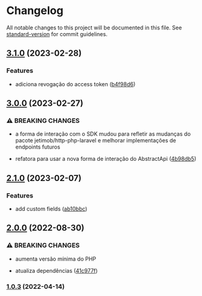 # Changelog

All notable changes to this project will be documented in this file. See [standard-version](https://github.com/conventional-changelog/standard-version) for commit guidelines.

## [3.1.0](https://github.com/jetimob/rdstation-sdk-php-laravel/compare/v3.0.0...v3.1.0) (2023-02-28)


### Features

* adiciona revogação do access token ([b4f98d6](https://github.com/jetimob/rdstation-sdk-php-laravel/commit/b4f98d678748efdadb29b7660646a68d79e9008f))

## [3.0.0](https://github.com/jetimob/rdstation-sdk-php-laravel/compare/v2.1.0...v3.0.0) (2023-02-27)


### ⚠ BREAKING CHANGES

* a forma de interação com o SDK mudou para refletir as mudanças do pacote jetimob/http-php-laravel e melhorar implementações de endpoints futuros

* refatora para usar a nova forma de interação do AbstractApi ([4b98db5](https://github.com/jetimob/rdstation-sdk-php-laravel/commit/4b98db5eb43b115b508cbf9f24b528b4b0c05a2e))

## [2.1.0](https://github.com/jetimob/rdstation-sdk-php-laravel/compare/v2.0.0...v2.1.0) (2023-02-07)


### Features

* add custom fields ([ab10bbc](https://github.com/jetimob/rdstation-sdk-php-laravel/commit/ab10bbcb95aa973337d91c17a194bf7b22c71257))

## [2.0.0](https://github.com/jetimob/rdstation-sdk-php-laravel/compare/v1.0.3...v2.0.0) (2022-08-30)


### ⚠ BREAKING CHANGES

* aumenta versão mínima do PHP

* atualiza dependências ([41c977f](https://github.com/jetimob/rdstation-sdk-php-laravel/commit/41c977f4c2707a688d922bf618c58cd81c8233ff))

### [1.0.3](https://github.com/jetimob/rdstation-sdk-php-laravel/compare/v1.0.2...v1.0.3) (2022-04-14)
